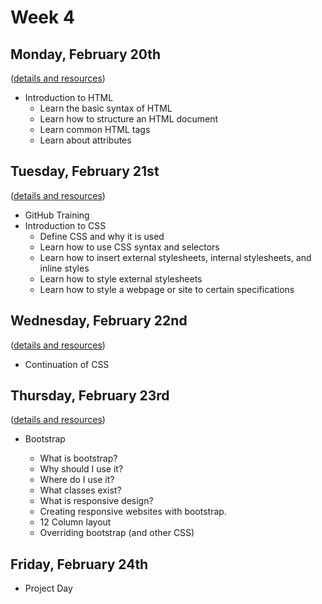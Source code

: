 # Week 4

## Monday, February 20th

([details and resources](day1.md))

- Introduction to HTML
	- Learn the basic syntax of HTML
	- Learn how to structure an HTML document
	- Learn common HTML tags
	- Learn about attributes

## Tuesday, February 21st

([details and resources](day2.md))

- GitHub Training
- Introduction to CSS
    - Define CSS and why it is used
    - Learn how to use CSS syntax and selectors
    - Learn how to insert external stylesheets, internal stylesheets, and inline styles
    - Learn how to style external stylesheets
    - Learn how to style a webpage or site to certain specifications
      
## Wednesday, February 22nd

([details and resources](day3.md))

- Continuation of CSS
        
## Thursday, February 23rd

([details and resources](day4.md))

- Bootstrap

	- What is bootstrap?
	- Why should I use it?
	- Where do I use it?
	- What classes exist?
	- What is responsive design?
	- Creating responsive websites with bootstrap.
	- 12 Column layout
	- Overriding bootstrap (and other CSS)


## Friday, February 24th

- Project Day
